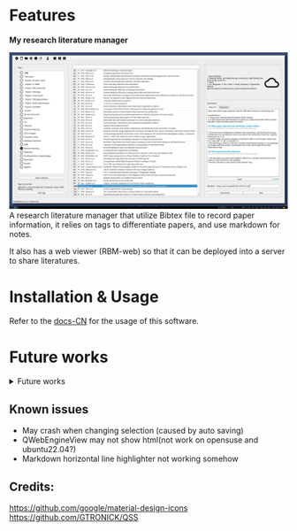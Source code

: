 # Features

**My research literature manager**  

![ResBibMan](./resbibman/docs/imgs/ResBibMan.png)
A research literature manager that utilize Bibtex file to record paper information, 
it relies on tags to differentiate papers, and use markdown for notes.

It also has a web viewer (RBM-web) so that it can be deployed into a server to share literatures.

[comment]: <> (## distribution)

[comment]: <> (`python setup.py bdist_wheel --universal`)

# Installation & Usage

Refer to the [docs-CN](./resbibman/docs/使用说明.md) for the usage of this software.

# Future works

<details>
<summary> Future works</summary>

## Todo list

- [x] To use TableView of the selection panel
- [x] PDF cover preview
- [x] Change bib
- [ ] Redirect some logging to status bar
- [ ] Use cache to accelerate
- [ ] Other citation format convert to bibtex
- [ ] Pdf compression - [reference?](https://blog.csdn.net/xinRCNN/article/details/113273463)
- [ ] User info
- [ ] Export database
- [ ] Better way to define time-modified
- [ ] View comments online

In query widget while importing articles:  

- [x] Add copy from template button
- [x] Other bibtex template
- [ ] Format check
- [ ] Other format convert to bibtex

In file selector:

- [x] Add search bar
- [x] Multiple selection
- [x] Right click: export, export bib, delete
- [ ] Right click: open url

Main window:
- [x] Refresh button

settings:

Tags:
- [x] Right click: rename; delete;

Code structure change:
- [ ] Move more methods into core classes

### Long time goals

- [ ] Language support

</details>

## Known issues
* May crash when changing selection (caused by auto saving)
* QWebEngineView may not show html(not work on opensuse and ubuntu22.04?)
* Markdown horizontal line highlighter not working somehow

## Credits:
https://github.com/google/material-design-icons   
https://github.com/GTRONICK/QSS
